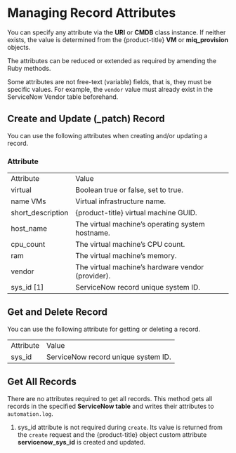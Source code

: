 # Managing Record Attributes

You can specify any attribute via the **URI** or **CMDB** class
instance. If neither exists, the value is determined from the
{product-title} **VM** or **miq\_provision** objects.

The attributes can be reduced or extended as required by amending the
Ruby methods.

<div class="note">

Some attributes are not free-text (variable) fields, that is, they must
be specific values. For example, the `vendor` value must already exist
in the ServiceNow Vendor table beforehand.

</div>

## Create and Update (\_patch) Record

You can use the following attributes when creating and/or updating a
record.

### Attribute

|                    |                                                   |
| ------------------ | ------------------------------------------------- |
| Attribute          | Value                                             |
| virtual            | Boolean true or false, set to true.               |
| name VMs           | Virtual infrastructure name.                      |
| short\_description | {product-title} virtual machine GUID.             |
| host\_name         | The virtual machine’s operating system hostname.  |
| cpu\_count         | The virtual machine’s CPU count.                  |
| ram                | The virtual machine’s memory.                     |
| vendor             | The virtual machine’s hardware vendor (provider). |
| sys\_id \[1\]      | ServiceNow record unique system ID.               |

## Get and Delete Record

You can use the following attribute for getting or deleting a record.

|           |                                     |
| --------- | ----------------------------------- |
| Attribute | Value                               |
| sys\_id   | ServiceNow record unique system ID. |

## Get All Records

There are no attributes required to get all records. This method gets
all records in the specified **ServiceNow table** and writes their
attributes to `automation.log`.

1.  sys\_id attribute is not required during `create`. Its value is
    returned from the `create` request and the {product-title} object
    custom attribute **servicenow\_sys\_id** is created and updated.
